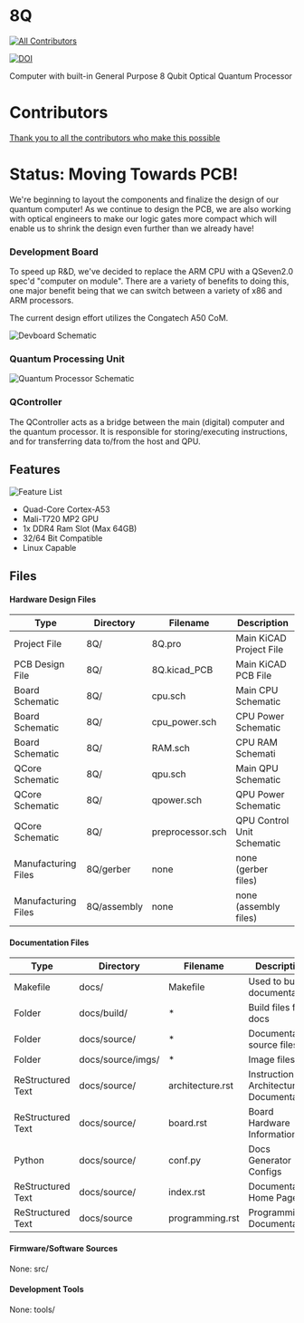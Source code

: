 # 8Q
<!-- ALL-CONTRIBUTORS-BADGE:START - Do not remove or modify this section -->
[![All Contributors](https://img.shields.io/badge/all_contributors-1-orange.svg?style=flat-square)](#contributors-)
<!-- ALL-CONTRIBUTORS-BADGE:END -->
[![DOI](https://zenodo.org/badge/275711975.svg)](https://zenodo.org/badge/latestdoi/275711975)

Computer with built-in General Purpose 8 Qubit Optical Quantum Processor

# Contributors
[Thank you to all the contributors who make this possible](./CONTRIBUTORS.md)

# Status: Moving Towards PCB!

We're beginning to layout the components and finalize the design of our quantum computer! As we continue to design the PCB, we are also working with optical engineers to make our logic gates more compact which will enable us to shrink the design even further than we already have!

### Development Board

To speed up R&D, we've decided to replace the ARM CPU with a QSeven2.0 spec'd "computer on module". There are a variety of benefits to doing this, one major benefit being that we can switch between a variety of x86 and ARM processors.

The current design effort utilizes the Congatech A50 CoM.

![Devboard Schematic](./docs/source/imgs/cpu.png)

### Quantum Processing Unit
![Quantum Processor Schematic](./docs/source/imgs/qpu.png)

### QController

The QController acts as a bridge between the main (digital) computer and the quantum processor. It is responsible for storing/executing instructions, and for transferring data to/from the host and QPU.

## Features

![Feature List](./docs/source/imgs/8q.png)

* Quad-Core Cortex-A53
* Mali-T720 MP2 GPU
* 1x DDR4 Ram Slot (Max 64GB)
* 32/64 Bit Compatible
* Linux Capable

## Files

#### Hardware Design Files

| Type                | Directory   | Filename         | Description                |
| ------------------- | ----------- | ---------------- | -------------------------- |
| Project File        | 8Q/         | 8Q.pro           | Main KiCAD Project File    |
| PCB Design File     | 8Q/         | 8Q.kicad_PCB     | Main KiCAD PCB File        |
| Board Schematic     | 8Q/         | cpu.sch          | Main CPU Schematic         |
| Board Schematic     | 8Q/         | cpu_power.sch    | CPU Power Schematic        |
| Board Schematic     | 8Q/         | RAM.sch          | CPU RAM Schemati           |
| QCore Schematic     | 8Q/         | qpu.sch          | Main QPU Schematic         |
| QCore Schematic     | 8Q/         | qpower.sch       | QPU Power Schematic        |
| QCore Schematic     | 8Q/         | preprocessor.sch | QPU Control Unit Schematic |
| Manufacturing Files | 8Q/gerber   | none             | none (gerber files)        |
| Manufacturing Files | 8Q/assembly | none             | none (assembly files)      |

#### Documentation Files

| Type              | Directory         | Filename         | Description                                |
| ----------------- | ----------------- | ---------------- | ------------------------------------------ |
| Makefile          | docs/             | Makefile         | Used to build documentation                |
| Folder            | docs/build/       | *                | Build files for docs                       |
| Folder            | docs/source/      | *                | Documentation source files                 |
| Folder            | docs/source/imgs/ | *                | Image files                                |
| ReStructured Text | docs/source/      | architecture.rst | Instruction Set Architecture Documentation |
| ReStructured Text | docs/source/      | board.rst        | Board Hardware Information                 |
| Python            | docs/source/      | conf.py          | Docs Generator Configs                     |
| ReStructured Text | docs/source/      | index.rst        | Documentation Home Page                    |
| ReStructured Text | docs/source       | programming.rst  | Programming Documentation                  |

#### Firmware/Software Sources

None: src/

#### Development Tools

None: tools/

